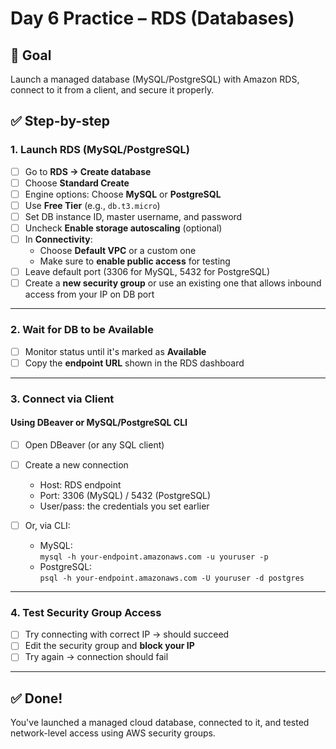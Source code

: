 # Day 6 Practice – RDS (Databases)

## 🚀 Goal
Launch a managed database (MySQL/PostgreSQL) with Amazon RDS, connect to it from a client, and secure it properly.


## ✅ Step-by-step

### 1. **Launch RDS (MySQL/PostgreSQL)**

- [ ] Go to **RDS → Create database**
- [ ] Choose **Standard Create**
- [ ] Engine options: Choose **MySQL** or **PostgreSQL**
- [ ] Use **Free Tier** (e.g., `db.t3.micro`)
- [ ] Set DB instance ID, master username, and password
- [ ] Uncheck **Enable storage autoscaling** (optional)
- [ ] In **Connectivity**:
  - Choose **Default VPC** or a custom one
  - Make sure to **enable public access** for testing
- [ ] Leave default port (3306 for MySQL, 5432 for PostgreSQL)
- [ ] Create a **new security group** or use an existing one that allows inbound access from your IP on DB port

---

### 2. **Wait for DB to be Available**
- [ ] Monitor status until it's marked as **Available**
- [ ] Copy the **endpoint URL** shown in the RDS dashboard

---

### 3. **Connect via Client**

#### Using DBeaver or MySQL/PostgreSQL CLI
- [ ] Open DBeaver (or any SQL client)
- [ ] Create a new connection
  - Host: RDS endpoint
  - Port: 3306 (MySQL) / 5432 (PostgreSQL)
  - User/pass: the credentials you set earlier

- [ ] Or, via CLI:
  - MySQL:  
    `mysql -h your-endpoint.amazonaws.com -u youruser -p`
  - PostgreSQL:  
    `psql -h your-endpoint.amazonaws.com -U youruser -d postgres`

---

### 4. **Test Security Group Access**
- [ ] Try connecting with correct IP → should succeed
- [ ] Edit the security group and **block your IP**
- [ ] Try again → connection should fail

---

## ✅ Done!
You've launched a managed cloud database, connected to it, and tested network-level access using AWS security groups.
